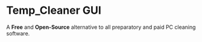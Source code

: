 # Temp_Cleaner GUI <br/>
A **Free** and **Open-Source** alternative to all preparatory and paid PC cleaning software.
